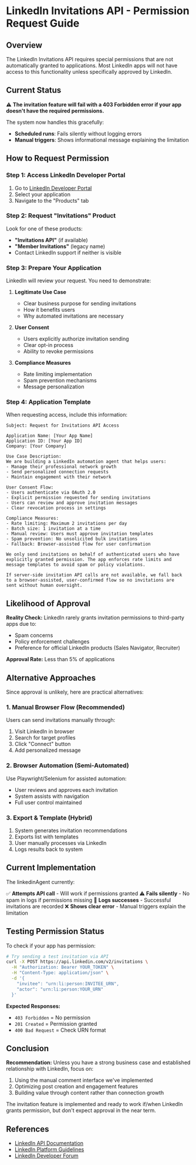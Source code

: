 # LinkedIn Invitations API - Permission Request Guide

## Overview

The LinkedIn Invitations API requires special permissions that are not automatically granted to applications. Most LinkedIn apps will not have access to this functionality unless specifically approved by LinkedIn.

## Current Status

⚠️ **The invitation feature will fail with a 403 Forbidden error if your app doesn't have the required permissions.**

The system now handles this gracefully:
- **Scheduled runs**: Fails silently without logging errors
- **Manual triggers**: Shows informational message explaining the limitation

## How to Request Permission

### Step 1: Access LinkedIn Developer Portal

1. Go to [LinkedIn Developer Portal](https://www.linkedin.com/developers/apps)
2. Select your application
3. Navigate to the "Products" tab

### Step 2: Request "Invitations" Product

Look for one of these products:
- **"Invitations API"** (if available)
- **"Member Invitations"** (legacy name)
- Contact LinkedIn support if neither is visible

### Step 3: Prepare Your Application

LinkedIn will review your request. You need to demonstrate:

1. **Legitimate Use Case**
   - Clear business purpose for sending invitations
   - How it benefits users
   - Why automated invitations are necessary

2. **User Consent**
   - Users explicitly authorize invitation sending
   - Clear opt-in process
   - Ability to revoke permissions

3. **Compliance Measures**
   - Rate limiting implementation
   - Spam prevention mechanisms
   - Message personalization

### Step 4: Application Template

When requesting access, include this information:

```
Subject: Request for Invitations API Access

Application Name: [Your App Name]
Application ID: [Your App ID]
Company: [Your Company]

Use Case Description:
We are building a LinkedIn automation agent that helps users:
- Manage their professional network growth
- Send personalized connection requests
- Maintain engagement with their network

User Consent Flow:
- Users authenticate via OAuth 2.0
- Explicit permission requested for sending invitations
- Users can review and approve invitation messages
- Clear revocation process in settings

Compliance Measures:
- Rate limiting: Maximum 2 invitations per day
- Batch size: 1 invitation at a time
- Manual review: Users must approve invitation templates
- Spam prevention: No unsolicited bulk invitations
- Fallback: Browser-assisted flow for user confirmation

We only send invitations on behalf of authenticated users who have 
explicitly granted permission. The app enforces rate limits and 
message templates to avoid spam or policy violations.

If server-side invitation API calls are not available, we fall back 
to a browser-assisted, user-confirmed flow so no invitations are 
sent without human oversight.
```

## Likelihood of Approval

**Reality Check:** LinkedIn rarely grants invitation permissions to third-party apps due to:
- Spam concerns
- Policy enforcement challenges
- Preference for official LinkedIn products (Sales Navigator, Recruiter)

**Approval Rate:** Less than 5% of applications

## Alternative Approaches

Since approval is unlikely, here are practical alternatives:

### 1. Manual Browser Flow (Recommended)

Users can send invitations manually through:
1. Visit LinkedIn in browser
2. Search for target profiles
3. Click "Connect" button
4. Add personalized message

### 2. Browser Automation (Semi-Automated)

Use Playwright/Selenium for assisted automation:
- User reviews and approves each invitation
- System assists with navigation
- Full user control maintained

### 3. Export & Template (Hybrid)

1. System generates invitation recommendations
2. Exports list with templates
3. User manually processes via LinkedIn
4. Logs results back to system

## Current Implementation

The linkedinAgent currently:

✅ **Attempts API call** - Will work if permissions granted
⚠️ **Fails silently** - No spam in logs if permissions missing
📝 **Logs successes** - Successful invitations are recorded
❌ **Shows clear error** - Manual triggers explain the limitation

## Testing Permission Status

To check if your app has permission:

```bash
# Try sending a test invitation via API
curl -X POST https://api.linkedin.com/v2/invitations \
  -H "Authorization: Bearer YOUR_TOKEN" \
  -H "Content-Type: application/json" \
  -d '{
    "invitee": "urn:li:person:INVITEE_URN",
    "actor": "urn:li:person:YOUR_URN"
  }'
```

**Expected Responses:**
- `403 Forbidden` = No permission
- `201 Created` = Permission granted
- `400 Bad Request` = Check URN format

## Conclusion

**Recommendation:** Unless you have a strong business case and established relationship with LinkedIn, focus on:
1. Using the manual comment interface we've implemented
2. Optimizing post creation and engagement features
3. Building value through content rather than connection growth

The invitation feature is implemented and ready to work if/when LinkedIn grants permission, but don't expect approval in the near term.

## References

- [LinkedIn API Documentation](https://learn.microsoft.com/en-us/linkedin/shared/api-guide/concepts/overview)
- [LinkedIn Platform Guidelines](https://legal.linkedin.com/api-terms-of-use)
- [LinkedIn Developer Forum](https://www.linkedin.com/developers/)
